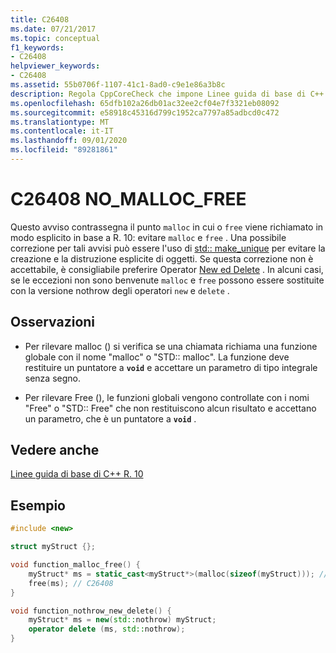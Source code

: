 ```yaml
---
title: C26408
ms.date: 07/21/2017
ms.topic: conceptual
f1_keywords:
- C26408
helpviewer_keywords:
- C26408
ms.assetid: 55b0706f-1107-41c1-8ad0-c9e1e86a3b8c
description: Regola CppCoreCheck che impone Linee guida di base di C++ R. 10
ms.openlocfilehash: 65dfb102a26db01ac32ee2cf04e7f3321eb08092
ms.sourcegitcommit: e58918c45316d799c1952ca7797a85adbcd0c472
ms.translationtype: MT
ms.contentlocale: it-IT
ms.lasthandoff: 09/01/2020
ms.locfileid: "89281861"
---
```

# <a name="c26408-no_malloc_free"></a>C26408 NO_MALLOC_FREE

Questo avviso contrassegna il punto `malloc` in cui o `free` viene richiamato in modo esplicito in base a R. 10: evitare `malloc` e `free` . Una possibile correzione per tali avvisi può essere l'uso di [std:: make_unique](/cpp/standard-library/memory-functions#make_unique) per evitare la creazione e la distruzione esplicite di oggetti. Se questa correzione non è accettabile, è consigliabile preferire Operator [New ed Delete](/cpp/cpp/new-and-delete-operators) . In alcuni casi, se le eccezioni non sono benvenute `malloc` e `free` possono essere sostituite con la versione nothrow degli operatori `new` e `delete` .

## <a name="remarks"></a>Osservazioni

- Per rilevare malloc () si verifica se una chiamata richiama una funzione globale con il nome "malloc" o "STD:: malloc". La funzione deve restituire un puntatore a **`void`** e accettare un parametro di tipo integrale senza segno.

- Per rilevare Free (), le funzioni globali vengono controllate con i nomi "Free" o "STD:: Free" che non restituiscono alcun risultato e accettano un parametro, che è un puntatore a **`void`** .

## <a name="see-also"></a>Vedere anche
[Linee guida di base di C++ R. 10](https://github.com/isocpp/CppCoreGuidelines/blob/master/CppCoreGuidelines.md#r10-avoid-malloc-and-free)

## <a name="example"></a>Esempio
```cpp
#include <new>

struct myStruct {};

void function_malloc_free() {
    myStruct* ms = static_cast<myStruct*>(malloc(sizeof(myStruct))); // C26408
    free(ms); // C26408
}

void function_nothrow_new_delete() {
    myStruct* ms = new(std::nothrow) myStruct;
    operator delete (ms, std::nothrow);
}
```
